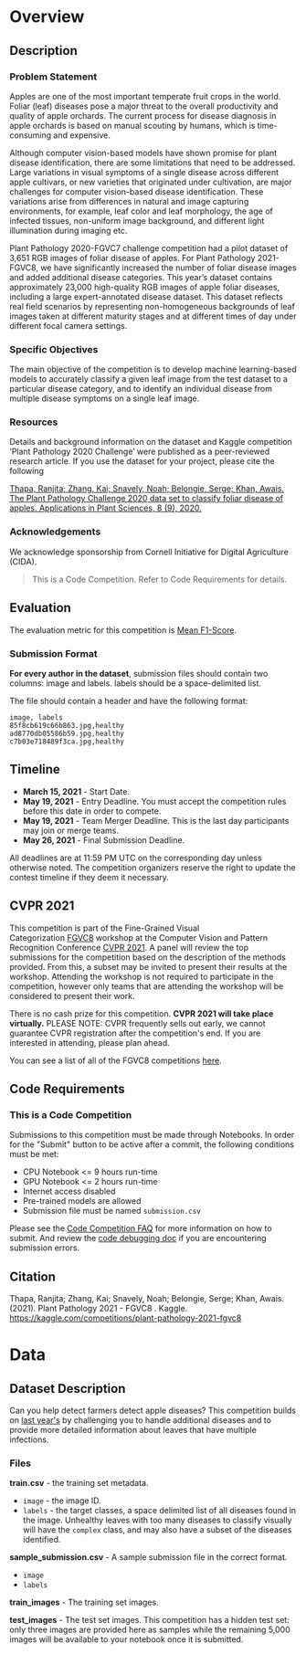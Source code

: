 # Overview

## Description

### Problem Statement

Apples are one of the most important temperate fruit crops in the world. Foliar (leaf) diseases pose a major threat to the overall productivity and quality of apple orchards. The current process for disease diagnosis in apple orchards is based on manual scouting by humans, which is time-consuming and expensive.

Although computer vision-based models have shown promise for plant disease identification, there are some limitations that need to be addressed. Large variations in visual symptoms of a single disease across different apple cultivars, or new varieties that originated under cultivation, are major challenges for computer vision-based disease identification. These variations arise from differences in natural and image capturing environments, for example, leaf color and leaf morphology, the age of infected tissues, non-uniform image background, and different light illumination during imaging etc.

Plant Pathology 2020-FGVC7 challenge competition had a pilot dataset of 3,651 RGB images of foliar disease of apples. For Plant Pathology 2021-FGVC8, we have significantly increased the number of foliar disease images and added additional disease categories. This year’s dataset contains approximately 23,000 high-quality RGB images of apple foliar diseases, including a large expert-annotated disease dataset. This dataset reflects real field scenarios by representing non-homogeneous backgrounds of leaf images taken at different maturity stages and at different times of day under different focal camera settings.

### Specific Objectives

The main objective of the competition is to develop machine learning-based models to accurately classify a given leaf image from the test dataset to a particular disease category, and to identify an individual disease from multiple disease symptoms on a single leaf image.

### Resources

Details and background information on the dataset and Kaggle competition ‘Plant Pathology 2020 Challenge’ were published as a peer-reviewed research article. If you use the dataset for your project, please cite the following

[Thapa, Ranjita; Zhang, Kai; Snavely, Noah; Belongie, Serge; Khan, Awais. The Plant Pathology Challenge 2020 data set to classify foliar disease of apples. Applications in Plant Sciences, 8 (9), 2020.](https://bsapubs.onlinelibrary.wiley.com/doi/10.1002/aps3.11390)

### Acknowledgements

We acknowledge sponsorship from Cornell Initiative for Digital Agriculture (CIDA).

> This is a Code Competition. Refer to Code Requirements for details.

## Evaluation

The evaluation metric for this competition is [Mean F1-Score](https://www.kaggle.com/wiki/MeanFScore).

### Submission Format

**For every author in the dataset**, submission files should contain two columns: image and labels. labels should be a space-delimited list.

The file should contain a header and have the following format:

```
image, labels
85f8cb619c66b863.jpg,healthy
ad8770db05586b59.jpg,healthy
c7b03e718489f3ca.jpg,healthy
```

## Timeline

- **March 15, 2021** - Start Date.
- **May 19, 2021** - Entry Deadline. You must accept the competition rules before this date in order to compete.
- **May 19, 2021** - Team Merger Deadline. This is the last day participants may join or merge teams.
- **May 26, 2021** - Final Submission Deadline.

All deadlines are at 11:59 PM UTC on the corresponding day unless otherwise noted. The competition organizers reserve the right to update the contest timeline if they deem it necessary.

## CVPR 2021

This competition is part of the Fine-Grained Visual Categorization [FGVC8](https://sites.google.com/view/fgvc8) workshop at the Computer Vision and Pattern Recognition Conference [CVPR 2021](http://cvpr2021.thecvf.com/). A panel will review the top submissions for the competition based on the description of the methods provided. From this, a subset may be invited to present their results at the workshop. Attending the workshop is not required to participate in the competition, however only teams that are attending the workshop will be considered to present their work.

There is no cash prize for this competition. **CVPR 2021 will take place virtually.** PLEASE NOTE: CVPR frequently sells out early, we cannot guarantee CVPR registration after the competition's end. If you are interested in attending, please plan ahead.

You can see a list of all of the FGVC8 competitions [here](https://sites.google.com/view/fgvc8/competitions?authuser=0).

## Code Requirements

### This is a Code Competition

Submissions to this competition must be made through Notebooks. In order for the "Submit" button to be active after a commit, the following conditions must be met:

- CPU Notebook <= 9 hours run-time
- GPU Notebook <= 2 hours run-time
- Internet access disabled
- Pre-trained models are allowed
- Submission file must be named `submission.csv`

Please see the [Code Competition FAQ](https://www.kaggle.com/docs/competitions#notebooks-only-FAQ) for more information on how to submit. And review the [code debugging doc](https://www.kaggle.com/code-competition-debugging) if you are encountering submission errors.

## Citation

Thapa, Ranjita; Zhang, Kai; Snavely, Noah; Belongie, Serge; Khan, Awais. (2021). Plant Pathology 2021 - FGVC8 . Kaggle. https://kaggle.com/competitions/plant-pathology-2021-fgvc8

# Data

## Dataset Description

Can you help detect farmers detect apple diseases? This competition builds on [last year's](https://www.kaggle.com/c/plant-pathology-2020-fgvc7) by challenging you to handle additional diseases and to provide more detailed information about leaves that have multiple infections.

### Files

**train.csv** - the training set metadata.

- `image` - the image ID.
- `labels` - the target classes, a space delimited list of all diseases found in the image. Unhealthy leaves with too many diseases to classify visually will have the `complex` class, and may also have a subset of the diseases identified.

**sample_submission.csv** - A sample submission file in the correct format.

- `image`
- `labels`

**train_images** - The training set images.

**test_images** - The test set images. This competition has a hidden test set: only three images are provided here as samples while the remaining 5,000 images will be available to your notebook once it is submitted.